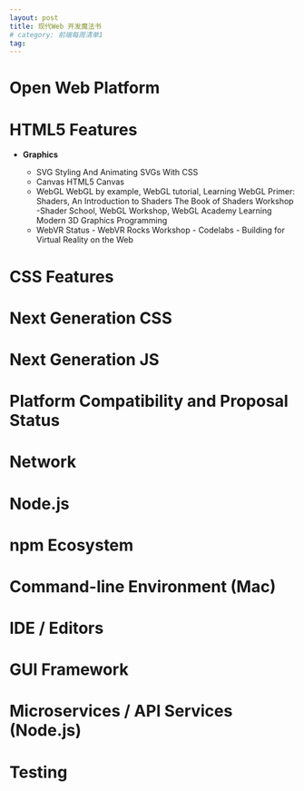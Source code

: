 ```yaml
---
layout: post
title: 现代Web 开发魔法书
# category: 前端每周清单1
tag: 
--- 
```


# Open Web Platform

<!--* **Learning**
    - What is the Internet, How does the Internet work
        + HTTP - see Server Side > Network

    - Evolution of the Web
        + Timeline of web browsers
        + Dive Into HTML5 - A Quite Biased History of HTML5
        + 20 Things I Learned About Browsers and the Web
    - MDN's Learn Web Development
    - Mastering CSS Principles: A Comprehensive Guide-->




# HTML5 Features


* **Graphics**

    - SVG
     Styling And Animating SVGs With CSS
    - Canvas
     HTML5 Canvas
    - WebGL
     WebGL by example, WebGL tutorial, Learning WebGL
     Primer: Shaders, An Introduction to Shaders
     The Book of Shaders
     Workshop -Shader School, WebGL Workshop, WebGL Academy
     Learning Modern 3D Graphics Programming
    - WebVR
     Status - WebVR Rocks
     Workshop - Codelabs - Building for Virtual Reality on the Web



# CSS Features
# Next Generation CSS
# Next Generation JS
# Platform Compatibility and Proposal Status
# Network

<!--TODO: HTTP权威指南-->


# Node.js
# npm Ecosystem
# Command-line Environment (Mac)
# IDE / Editors
# GUI Framework
# Microservices / API Services (Node.js)
# Testing


